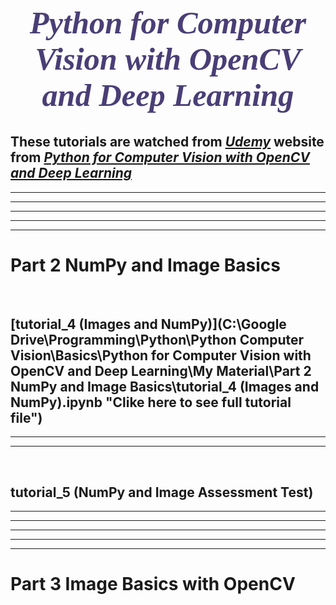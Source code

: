<!-- Started on Date 01-07-2021 -->

<h1 style="text-align:center; font-size:360%; font-family:verdana;color:#4A3E76;"><em>Python for Computer Vision with OpenCV and Deep Learning</em></h1>

## These tutorials are watched from [**_Udemy_**](https://www.udemy.com/ "Clike here to checkout Udemy Website") website from [**_Python for Computer Vision with OpenCV and Deep Learning_**](https://www.udemy.com/share/10143y2@PUdKfWJgS1EIcUFHB3B3fj1HSg==/ "Clike here to check out his Course")

---

---

---

---

---

# Part 2 NumPy and Image Basics

<br>

## [tutorial_4 (Images and NumPy)](C:\Google Drive\Programming\Python\Python Computer Vision\Basics\Python for Computer Vision with OpenCV and Deep Learning\My Material\Part 2 NumPy and Image Basics\tutorial_4 (Images and NumPy).ipynb "Clike here to see full tutorial file")

<!-- Part 2 NumPy and Image Basics/tutorial_4 (Images and NumPy).ipynb -->
<!-- [Creating Data Frame](tutorial_PART_3_1.ipynb "Clike here to see full tutorial file") -->

---

---

<br>

## tutorial_5 (NumPy and Image Assessment Test)

---

---

---

---

---

# Part 3 Image Basics with OpenCV
